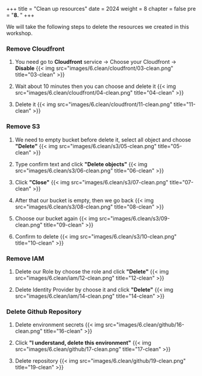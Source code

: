 +++
title = "Clean up resources"
date = 2024
weight = 8
chapter = false
pre = "<b>8. </b>"
+++

We will take the following steps to delete the resources we created in this workshop.

### Remove Cloudfront

1. You need go to **Cloudfront** service -> Choose your Cloudfront -> **Disable**
{{< img src="images/6.clean/cloudfront/03-clean.png" title="03-clean" >}}

2. Wait about 10 minutes then you can choose and delete it
{{< img src="images/6.clean/cloudfront/04-clean.png" title="04-clean" >}}

3. Delete it
{{< img src="images/6.clean/cloudfront/11-clean.png" title="11-clean" >}}

### Remove S3

1. We need to empty bucket before delete it, select all object and choose **"Delete"**
{{< img src="images/6.clean/s3/05-clean.png" title="05-clean" >}}

2. Type confirm text and click **"Delete objects"**
{{< img src="images/6.clean/s3/06-clean.png" title="06-clean" >}}

3. Click **"Close"**
{{< img src="images/6.clean/s3/07-clean.png" title="07-clean" >}}

4. After that our bucket is empty, then we go back
{{< img src="images/6.clean/s3/08-clean.png" title="08-clean" >}}

5. Choose our bucket again
{{< img src="images/6.clean/s3/09-clean.png" title="09-clean" >}}

6. Confirm to delete
{{< img src="images/6.clean/s3/10-clean.png" title="10-clean" >}}

### Remove IAM

1. Delete our Role by choose the role and click **"Delete"**
{{< img src="images/6.clean/iam/12-clean.png" title="12-clean" >}}

2. Delete Identity Provider by choose it and click **"Delete"**
{{< img src="images/6.clean/iam/14-clean.png" title="14-clean" >}}

### Delete Github Repository

1. Delete environment secrets
{{< img src="images/6.clean/github/16-clean.png" title="16-clean" >}}

2. Click **"I understand, delete this environment"**
{{< img src="images/6.clean/github/17-clean.png" title="17-clean" >}}

3. Delete repository
{{< img src="images/6.clean/github/19-clean.png" title="19-clean" >}}
